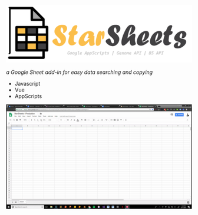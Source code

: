 ![demo](star-sheets-logo.png)

*a Google Sheet add-in for easy data searching and copying*
* Javascript
* Vue
* AppScripts

![demo](star-sheets-demo.gif)

